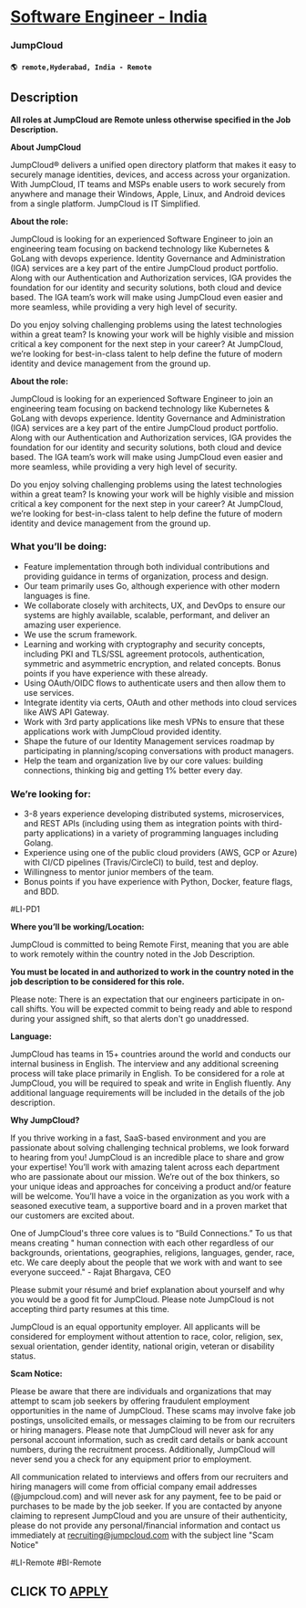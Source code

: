 # [Software Engineer - India](https://www.remotewlb.com/apply/software-engineer-india-136950)  
### JumpCloud  
#### `🌎 remote,Hyderabad, India - Remote`  

## Description

 **All roles at JumpCloud are Remote unless otherwise specified in the Job Description.**

  

 **About JumpCloud**

JumpCloud® delivers a unified open directory platform that makes it easy to securely manage identities, devices, and access across your organization. With JumpCloud, IT teams and MSPs enable users to work securely from anywhere and manage their Windows, Apple, Linux, and Android devices from a single platform. JumpCloud is IT Simplified.

  

  

 **About the role:**

JumpCloud is looking for an experienced Software Engineer to join an engineering team focusing on backend technology like Kubernetes & GoLang with devops experience. Identity Governance and Administration (IGA) services are a key part of the entire JumpCloud product portfolio. Along with our Authentication and Authorization services, IGA provides the foundation for our identity and security solutions, both cloud and device based. The IGA team’s work will make using JumpCloud even easier and more seamless, while providing a very high level of security.

  

Do you enjoy solving challenging problems using the latest technologies within a great team? Is knowing your work will be highly visible and mission critical a key component for the next step in your career? At JumpCloud, we’re looking for best-in-class talent to help define the future of modern identity and device management from the ground up.

  

 **About the role:**

JumpCloud is looking for an experienced Software Engineer to join an engineering team focusing on backend technology like Kubernetes & GoLang with devops experience. Identity Governance and Administration (IGA) services are a key part of the entire JumpCloud product portfolio. Along with our Authentication and Authorization services, IGA provides the foundation for our identity and security solutions, both cloud and device based. The IGA team’s work will make using JumpCloud even easier and more seamless, while providing a very high level of security.

  

Do you enjoy solving challenging problems using the latest technologies within a great team? Is knowing your work will be highly visible and mission critical a key component for the next step in your career? At JumpCloud, we’re looking for best-in-class talent to help define the future of modern identity and device management from the ground up.

  

### What you’ll be doing:

* Feature implementation through both individual contributions and providing guidance in terms of organization, process and design.
* Our team primarily uses Go, although experience with other modern languages is fine.
* We collaborate closely with architects, UX, and DevOps to ensure our systems are highly available, scalable, performant, and deliver an amazing user experience.
* We use the scrum framework.
* Learning and working with cryptography and security concepts, including PKI and TLS/SSL agreement protocols, authentication, symmetric and asymmetric encryption, and related concepts. Bonus points if you have experience with these already.
* Using OAuth/OIDC flows to authenticate users and then allow them to use services.
* Integrate identity via certs, OAuth and other methods into cloud services like AWS API Gateway.
* Work with 3rd party applications like mesh VPNs to ensure that these applications work with JumpCloud provided identity.
* Shape the future of our Identity Management services roadmap by participating in planning/scoping conversations with product managers.
* Help the team and organization live by our core values: building connections, thinking big and getting 1% better every day.

  

### We’re looking for:

* 3-8 years experience developing distributed systems, microservices, and REST APIs (including using them as integration points with third-party applications) in a variety of programming languages including Golang.
* Experience using one of the public cloud providers (AWS, GCP or Azure) with CI/CD pipelines (Travis/CircleCI) to build, test and deploy.
* Willingness to mentor junior members of the team.
* Bonus points if you have experience with Python, Docker, feature flags, and BDD.

  

#LI-PD1

  

 **Where you’ll be working/Location:**

JumpCloud is committed to being Remote First, meaning that you are able to work remotely within the country noted in the Job Description.

  

 **You must be located in and authorized to work in the country noted in the job description to be considered for this role.**

  

Please note: There is an expectation that our engineers participate in on-call shifts. You will be expected commit to being ready and able to respond during your assigned shift, so that alerts don't go unaddressed.

  

 **Language:**

JumpCloud has teams in 15+ countries around the world and conducts our internal business in English. The interview and any additional screening process will take place primarily in English. To be considered for a role at JumpCloud, you will be required to speak and write in English fluently. Any additional language requirements will be included in the details of the job description.

  

 **Why JumpCloud?**

If you thrive working in a fast, SaaS-based environment and you are passionate about solving challenging technical problems, we look forward to hearing from you! JumpCloud is an incredible place to share and grow your expertise! You’ll work with amazing talent across each department who are passionate about our mission. We’re out of the box thinkers, so your unique ideas and approaches for conceiving a product and/or feature will be welcome. You’ll have a voice in the organization as you work with a seasoned executive team, a supportive board and in a proven market that our customers are excited about.

One of JumpCloud's three core values is to “Build Connections.” To us that means creating " human connection with each other regardless of our backgrounds, orientations, geographies, religions, languages, gender, race, etc. We care deeply about the people that we work with and want to see everyone succeed." - Rajat Bhargava, CEO

Please submit your résumé and brief explanation about yourself and why you would be a good fit for JumpCloud. Please note JumpCloud is not accepting third party resumes at this time.

JumpCloud is an equal opportunity employer. All applicants will be considered for employment without attention to race, color, religion, sex, sexual orientation, gender identity, national origin, veteran or disability status.

  

 **Scam Notice:**

Please be aware that there are individuals and organizations that may attempt to scam job seekers by offering fraudulent employment opportunities in the name of JumpCloud. These scams may involve fake job postings, unsolicited emails, or messages claiming to be from our recruiters or hiring managers. Please note that JumpCloud will never ask for any personal account information, such as credit card details or bank account numbers, during the recruitment process. Additionally, JumpCloud will never send you a check for any equipment prior to employment.

  

All communication related to interviews and offers from our recruiters and hiring managers will come from official company email addresses (@jumpcloud.com) and will never ask for any payment, fee to be paid or purchases to be made by the job seeker. If you are contacted by anyone claiming to represent JumpCloud and you are unsure of their authenticity, please do not provide any personal/financial information and contact us immediately at recruiting@jumpcloud.com with the subject line "Scam Notice"

#LI-Remote #BI-Remote

  
## CLICK TO [APPLY](https://www.remotewlb.com/apply/software-engineer-india-136950)

